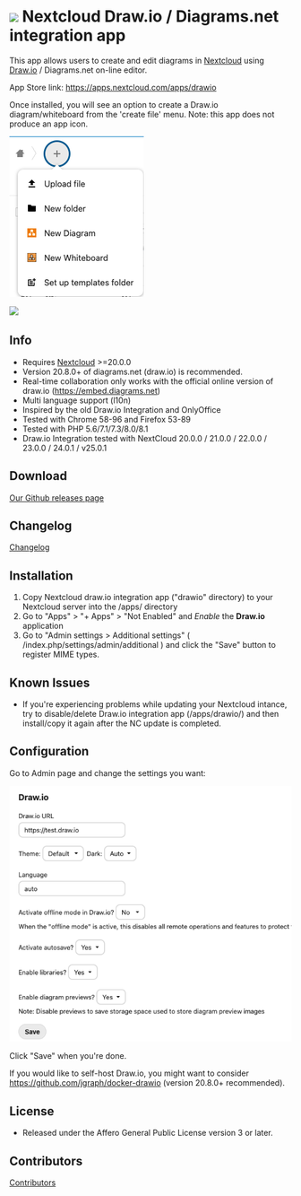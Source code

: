 # ![](screenshots/icon.png) Nextcloud Draw.io / Diagrams.net integration app

This app allows users to create and edit diagrams in [Nextcloud](https://nextcloud.com) using [Draw.io](https://app.diagrams.net) / Diagrams.net on-line editor.

App Store link: https://apps.nextcloud.com/apps/drawio

Once installed, you will see an option to create a Draw.io diagram/whiteboard from the 'create file' menu.  Note: this app does not produce an app icon.

![](screenshots/drawio_add.png)

![](screenshots/drawio_integration.png)


## Info ##
- Requires [Nextcloud](https://nextcloud.com) >=20.0.0
- Version 20.8.0+ of diagrams.net (draw.io) is recommended.
- Real-time collaboration only works with the official online version of draw.io (https://embed.diagrams.net)
- Multi language support (l10n)
- Inspired by the old Draw.io Integration and OnlyOffice
- Tested with Chrome 58-96 and Firefox 53-89
- Tested with PHP 5.6/7.1/7.3/8.0/8.1
- Draw.io Integration tested with NextCloud 20.0.0 / 21.0.0 / 22.0.0 / 23.0.0 / 24.0.1 / v25.0.1
  
## Download ##

[Our Github releases page](https://github.com/jgraph/drawio-nextcloud/releases)

## Changelog ##

[Changelog](https://github.com/jgraph/drawio-nextcloud/blob/release/drawio/CHANGELOG.md)

## Installation ##
1. Copy Nextcloud draw.io integration app ("drawio" directory) to your Nextcloud server into the /apps/ directory
2. Go to "Apps" > "+ Apps" > "Not Enabled" and _Enable_ the **Draw.io** application
3. Go to "Admin settings > Additional settings" ( /index.php/settings/admin/additional ) and click the "Save" button to register MIME types.


## Known Issues ##
- If you're experiencing problems while updating your Nextcloud intance, try to disable/delete Draw.io integration app (/apps/drawio/) and then install/copy it again after the NC update is completed.


## Configuration ##
Go to Admin page and change the settings you want:

![](screenshots/drawio_admin.png)

Click "Save" when you're done.

If you would like to self-host Draw.io, you might want to consider https://github.com/jgraph/docker-drawio (version 20.8.0+ recommended).


## License ##
- Released under the Affero General Public License version 3 or later.

## Contributors ##

[Contributors](https://github.com/jgraph/drawio-nextcloud/graphs/contributors)
